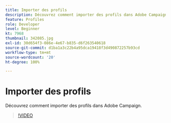 ```yaml
---
title: Importer des profils
description: Découvrez comment importer des profils dans Adobe Campaign.
feature: Profiles
role: Developer
level: Beginner
kt: 7968
thumbnail: 342085.jpg
exl-id: 30d654f3-086e-4e67-b835-d6f263540618
source-git-commit: d1ba1a3c22b4a95dca19418f3d490872257b93cd
workflow-type: tm+mt
source-wordcount: '20'
ht-degree: 100%

---
```


# Importer des profils

Découvrez comment importer des profils dans Adobe Campaign.

>[!VIDEO](https://video.tv.adobe.com/v/342085?quality=12&learn=on)
